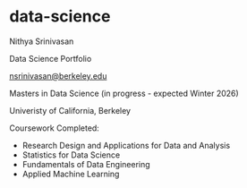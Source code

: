 # data-science

Nithya Srinivasan

Data Science Portfolio

nsrinivasan@berkeley.edu

Masters in Data Science (in progress - expected Winter 2026)

Univeristy of California, Berkeley

Coursework Completed:

- Research Design and Applications for Data and Analysis
- Statistics for Data Science
- Fundamentals of Data Engineering 
- Applied Machine Learning
